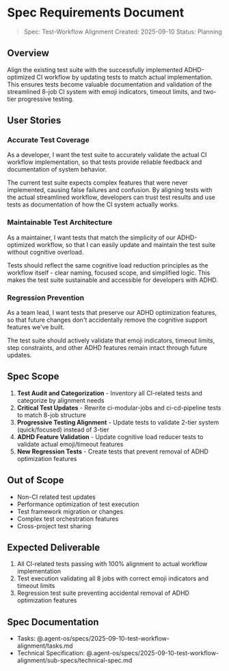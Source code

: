 # Spec Requirements Document

> Spec: Test-Workflow Alignment
> Created: 2025-09-10
> Status: Planning

## Overview

Align the existing test suite with the successfully implemented ADHD-optimized CI workflow by updating tests to match actual implementation. This ensures tests become valuable documentation and validation of the streamlined 8-job CI system with emoji indicators, timeout limits, and two-tier progressive testing.

## User Stories

### Accurate Test Coverage

As a developer, I want the test suite to accurately validate the actual CI workflow implementation, so that tests provide reliable feedback and documentation of system behavior.

The current test suite expects complex features that were never implemented, causing false failures and confusion. By aligning tests with the actual streamlined workflow, developers can trust test results and use tests as documentation of how the CI system actually works.

### Maintainable Test Architecture  

As a maintainer, I want tests that match the simplicity of our ADHD-optimized workflow, so that I can easily update and maintain the test suite without cognitive overload.

Tests should reflect the same cognitive load reduction principles as the workflow itself - clear naming, focused scope, and simplified logic. This makes the test suite sustainable and accessible for developers with ADHD.

### Regression Prevention

As a team lead, I want tests that preserve our ADHD optimization features, so that future changes don't accidentally remove the cognitive support features we've built.

The test suite should actively validate that emoji indicators, timeout limits, step constraints, and other ADHD features remain intact through future updates.

## Spec Scope

1. **Test Audit and Categorization** - Inventory all CI-related tests and categorize by alignment needs
2. **Critical Test Updates** - Rewrite ci-modular-jobs and ci-cd-pipeline tests to match 8-job structure  
3. **Progressive Testing Alignment** - Update tests to validate 2-tier system (quick/focused) instead of 3-tier
4. **ADHD Feature Validation** - Update cognitive load reducer tests to validate actual emoji/timeout features
5. **New Regression Tests** - Create tests that prevent removal of ADHD optimization features

## Out of Scope

- Non-CI related test updates
- Performance optimization of test execution
- Test framework migration or changes
- Complex test orchestration features
- Cross-project test sharing

## Expected Deliverable

1. All CI-related tests passing with 100% alignment to actual workflow implementation
2. Test execution validating all 8 jobs with correct emoji indicators and timeout limits  
3. Regression test suite preventing accidental removal of ADHD optimization features

## Spec Documentation

- Tasks: @.agent-os/specs/2025-09-10-test-workflow-alignment/tasks.md
- Technical Specification: @.agent-os/specs/2025-09-10-test-workflow-alignment/sub-specs/technical-spec.md